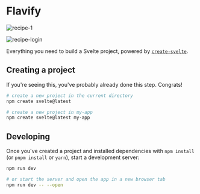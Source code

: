 # Flavify

![recipe-1](https://github.com/user-attachments/assets/0c82d196-108a-4761-99ec-1f3544c93598)

![recipe-login](https://github.com/user-attachments/assets/0400e697-1d8f-4ba2-a87b-d02756d5c3de)


Everything you need to build a Svelte project, powered by [`create-svelte`](https://github.com/sveltejs/kit/tree/main/packages/create-svelte).

## Creating a project

If you're seeing this, you've probably already done this step. Congrats!

```bash
# create a new project in the current directory
npm create svelte@latest

# create a new project in my-app
npm create svelte@latest my-app
```

## Developing

Once you've created a project and installed dependencies with `npm install` (or `pnpm install` or `yarn`), start a development server:

```bash
npm run dev

# or start the server and open the app in a new browser tab
npm run dev -- --open
```
